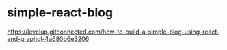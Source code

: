 # simple-react-blog

https://levelup.gitconnected.com/how-to-build-a-simple-blog-using-react-and-graphql-4a680b6e3206
